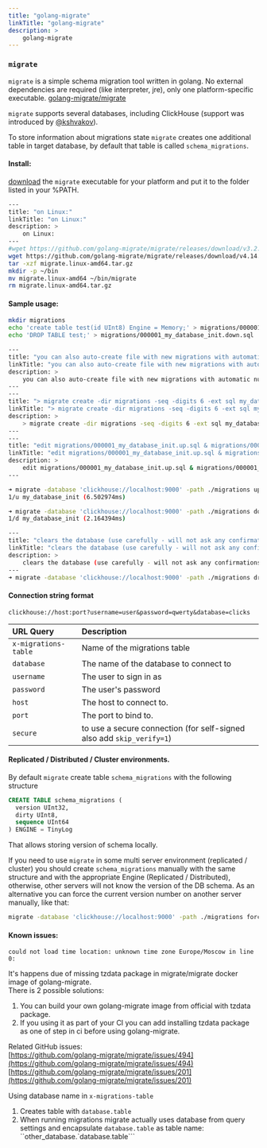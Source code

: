 ```yaml
---
title: "golang-migrate"
linkTitle: "golang-migrate"
description: >
    golang-migrate
---
```


### `migrate`

`migrate` is a simple schema migration tool written in golang. No external dependencies are required \(like interpreter, jre\), only one platform-specific executable. [golang-migrate/migrate](https://github.com/golang-migrate/migrate)

`migrate` supports several databases, including ClickHouse \(support was introduced by [@kshvakov](https://github.com/kshvakov)\).

To store information about migrations state `migrate` creates one additional table in target database, by default that table is called `schema_migrations`.

#### Install:

[download](https://github.com/golang-migrate/migrate/releases) the `migrate` executable for your platform and put it to the folder listed in your %PATH.

```bash
---
title: "on Linux:"
linkTitle: "on Linux:"
description: >
    on Linux:
---
#wget https://github.com/golang-migrate/migrate/releases/download/v3.2.0/migrate.linux-amd64.tar.gz
wget https://github.com/golang-migrate/migrate/releases/download/v4.14.1/migrate.linux-amd64.tar.gz
tar -xzf migrate.linux-amd64.tar.gz 
mkdir -p ~/bin
mv migrate.linux-amd64 ~/bin/migrate
rm migrate.linux-amd64.tar.gz
```

#### Sample usage:

```bash
mkdir migrations
echo 'create table test(id UInt8) Engine = Memory;' > migrations/000001_my_database_init.up.sql
echo 'DROP TABLE test;' > migrations/000001_my_database_init.down.sql

---
title: "you can also auto-create file with new migrations with automatic numbering like that:"
linkTitle: "you can also auto-create file with new migrations with automatic numbering like that:"
description: >
    you can also auto-create file with new migrations with automatic numbering like that:
---
---
title: "> migrate create -dir migrations -seq -digits 6 -ext sql my_database_init"
linkTitle: "> migrate create -dir migrations -seq -digits 6 -ext sql my_database_init"
description: >
    > migrate create -dir migrations -seq -digits 6 -ext sql my_database_init
---
---
title: "edit migrations/000001_my_database_init.up.sql & migrations/000001_my_database_init.down.sql"
linkTitle: "edit migrations/000001_my_database_init.up.sql & migrations/000001_my_database_init.down.sql"
description: >
    edit migrations/000001_my_database_init.up.sql & migrations/000001_my_database_init.down.sql
---

➜ migrate -database 'clickhouse://localhost:9000' -path ./migrations up
1/u my_database_init (6.502974ms)

➜ migrate -database 'clickhouse://localhost:9000' -path ./migrations down
1/d my_database_init (2.164394ms)

---
title: "clears the database (use carefully - will not ask any confirmations)"
linkTitle: "clears the database (use carefully - will not ask any confirmations)"
description: >
    clears the database (use carefully - will not ask any confirmations)
---
➜ migrate -database 'clickhouse://localhost:9000' -path ./migrations drop
```

#### Connection string format

`clickhouse://host:port?username=user&password=qwerty&database=clicks`

| URL Query | Description |
| :--- | :--- |
| `x-migrations-table` | Name of the migrations table |
| `database` | The name of the database to connect to |
| `username` | The user to sign in as |
| `password` | The user's password |
| `host` | The host to connect to. |
| `port` | The port to bind to. |
| `secure` | to use a secure connection \(for self-signed also add `skip_verify=1`\) |

#### Replicated / Distributed / Cluster environments.

By default `migrate` create table `schema_migrations` with the following structure

```sql
CREATE TABLE schema_migrations (
  version UInt32,
  dirty UInt8,
  sequence UInt64
) ENGINE = TinyLog
```

That allows storing version of schema locally.

If you need to use `migrate` in some multi server environment \(replicated / cluster\) you should create `schema_migrations` manually with the same structure and with the appropriate Engine \(Replicated / Distributed\), otherwise, other servers will not know the version of the DB schema. As an alternative you can force the current version number on another server manually, like that:

```bash
migrate -database 'clickhouse://localhost:9000' -path ./migrations force 123456 # force version 123456
```

#### Known issues:

`could not load time location: unknown time zone Europe/Moscow in line 0:`  
  
It's happens due of missing tzdata package in migrate/migrate docker image of golang-migrate.  
There is 2 possible solutions: 

1. You can build your own golang-migrate image from official with tzdata package.
2. If you using it as part of your CI you can add installing tzdata package as one of step in ci before using golang-migrate.

Related GitHub issues:  
[https://github.com/golang-migrate/migrate/issues/494](https://github.com/golang-migrate/migrate/issues/494)  
[https://github.com/golang-migrate/migrate/issues/201](https://github.com/golang-migrate/migrate/issues/201)

Using database name in `x-migrations-table`  
  
1. Creates table with `database.table`  
2. When running migrations migrate actually uses database from query settings and encapsulate `database.table` as table name: ``other_database.`database.table```

